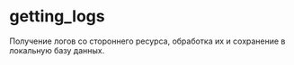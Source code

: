 # getting_logs
Получение логов со стороннего ресурса, обработка их и сохранение в локальную базу данных.
